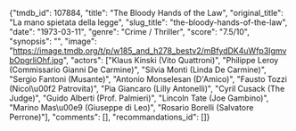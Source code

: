 {"tmdb_id": 107884, "title": "The Bloody Hands of the Law", "original_title": "La mano spietata della legge", "slug_title": "the-bloody-hands-of-the-law", "date": "1973-03-11", "genre": "Crime / Thriller", "score": "7.5/10", "synopsis": "", "image": "https://image.tmdb.org/t/p/w185_and_h278_bestv2/mBfydDK4uWfp3IgmvbOpgrliOhf.jpg", "actors": ["Klaus Kinski (Vito Quattroni)", "Philippe Leroy (Commissario Gianni De Carmine)", "Silvia Monti (Linda De Carmine)", "Sergio Fantoni (Musante)", "Antonio Monselesan (D'Amico)", "Fausto Tozzi (Nicol\u00f2 Patrovita)", "Pia Giancaro (Lilly Antonelli)", "Cyril Cusack (The Judge)", "Guido Alberti (Prof. Palmieri)", "Lincoln Tate (Joe Gambino)", "Marino Mas\u00e9 (Giuseppe di Leo)", "Rosario Borelli (Salvatore Perrone)"], "comments": [], "recommandations_id": []}